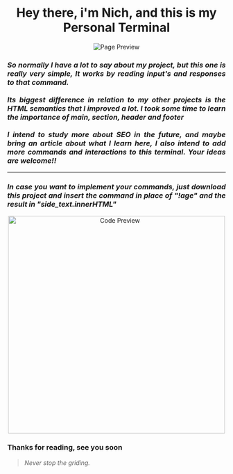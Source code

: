 <h1 align="center"> Hey there, i'm Nich, and this is my Personal Terminal</h1>
 
<p align="center">
  <img src="https://github.com/italicnich/terminal/blob/main/readmeimg/img-gif.gif" alt="Page Preview">
</p>
  
<h3 align="justify"> <i>So normally I have a lot to say about my project, but this one is really very simple, It works by reading input's and responses to that command.<br><br>
Its biggest difference in relation to my other projects is the HTML semantics that I improved a lot. I took some time to learn the importance of main, section, header and footer <br> <br> I intend to study more about SEO in the future, and maybe bring an article about what I learn here, I also intend to add more commands and interactions to this terminal. Your ideas are welcome!!</i> </h3>
<hr>
<h3 align="justify"> <i>In case you want to implement your commands, just download this project and insert the command in place of "!age" and the result in "side_text.innerHTML"</i> </h3>

<p align="center">
  <img src="https://github.com/italicnich/terminal/blob/main/readmeimg/code.png" alt="Code Preview" width="500">
</p>
 
<h3 align="justify">
Thanks for reading, see you soon
</h3>

> *Never stop the griding.*
 
